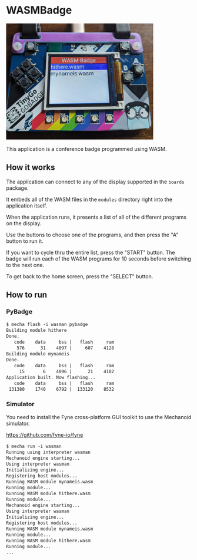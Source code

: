 # WASMBadge

![WASMBadge](../images/wasmbadge-pybadge.jpg)

This application is a conference badge programmed using WASM.

## How it works

The application can connect to any of the display supported in the `boards` package.

It embeds all of the WASM files in the `modules` directory right into the application itself.

When the application runs, it presents a list of all of the different programs on the display.

Use the buttons to choose one of the programs, and then press the "A" button to run it.

If you want to cycle thru the entire list, press the "START" button. The badge will run each of the WASM programs for 10 seconds before switching to the next one.

To get back to the home screen, press the "SELECT" button.

## How to run

### PyBadge

```
$ mecha flash -i wasman pybadge
Building module hithere
Done.
   code    data     bss |   flash     ram
    576      31    4097 |     607    4128
Building module mynameis
Done.
   code    data     bss |   flash     ram
     15       6    4096 |      21    4102
Application built. Now flashing...
   code    data     bss |   flash     ram
 131380    1740    6792 |  133120    8532
```

### Simulator

You need to install the Fyne cross-platform GUI toolkit to use the Mechanoid simulator.

https://github.com/fyne-io/fyne


```
$ mecha run -i wasman                                                                                                                                                        
Running using interpreter wasman                                                                                                                                             
Mechanoid engine starting...                                                                                                                                                 
Using interpreter wasman                                                                                                                                                     
Initializing engine...                                                                                                                                                       
Registering host modules...                                                                                                                                                  
Running WASM module mynameis.wasm                                                                                                                                            
Running module...                                                                                                                                                            
Running WASM module hithere.wasm                                                                                                                                             
Running module...                                                                                                                                                            
Mechanoid engine starting...                                                                                                                                                 
Using interpreter wasman                                                                                                                                                     
Initializing engine...                                                                                                                                                       
Registering host modules...                                                                                                                                                  
Running WASM module mynameis.wasm                                                                                                                                            
Running module...                                                                                                                                                            
Running WASM module hithere.wasm
Running module...
...
```
